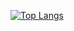 

[![Top Langs](https://github-readme-stats.vercel.app/api/top-langs/?username=VenziVi&layout=compact)](https://github.com/VenziVi/github-readme-stats)

